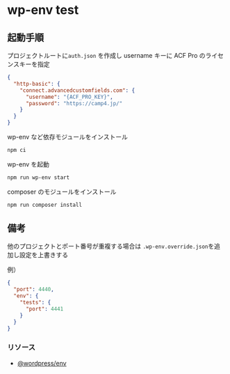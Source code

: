 # wp-env test

## 起動手順

プロジェクトルートに`auth.json` を作成し username キーに ACF Pro のライセンスキーを指定

```json
{
  "http-basic": {
    "connect.advancedcustomfields.com": {
      "username": "{ACF_PRO_KEY}",
      "password": "https://camp4.jp/"
    }
  }
}
```

wp-env など依存モジュールをインストール

```sh
npm ci
```

wp-env を起動

```sh
npm run wp-env start
```

composer のモジュールをインストール

```sh
npm run composer install
```

## 備考

他のプロジェクトとポート番号が重複する場合は `.wp-env.override.json`を追加し設定を上書きする

例）

```json
{
  "port": 4440,
  "env": {
    "tests": {
      "port": 4441
    }
  }
}
```

### リソース

- [@wordpress/env](https://developer.wordpress.org/block-editor/reference-guides/packages/packages-env/)
